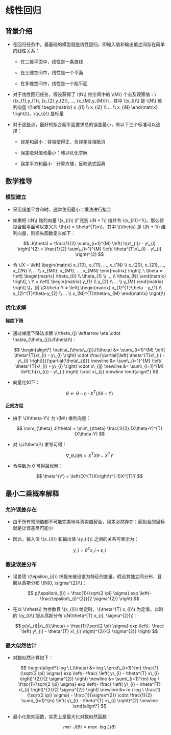 <script type="text/javascript" src="http://cdn.mathjax.org/mathjax/latest/MathJax.js?config=default"></script>

# 线性回归

## 背景介绍

- 在回归任务中，最基础的模型就是线性回归，即输入值和输出值之间存在简单的线性关系：

	- 在二维平面中，线性是一条直线

	- 在三维空间中，线性是一个平面

	- 在多维空间中，线性是一个超平面

- 对于线性回归任务，假设获得了 \\(N\\) 维空间中的 \\(M\\) 个点及观察值：\\((x\_{1},y\_{1}), (x\_{2},y\_{2}), ..., (x\_{M},y\_{M})\\)，其中 \\(x\_{i}\\) 是 \\(N\\) 维列向量 \\(\\left\[ \begin{matrix} x\_{i1} \\\\ x\_{i2} \\\\ ... \\\\ x\_{iN} \end{matrix} \\right\]\\)，\\(y\_{i}\\) 是标量

- 对于这些点，最好的拟合超平面要求总的误差最小，有以下三个标准可以选择：

	- 误差和最小：容易使得正、负误差互相抵消
	
	- 误差绝对值和最小：难以优化求解

	- 误差平方和最小：计算方便，反映欧式距离

## 数学推导

### 模型建立

- 采用误差平方和时，通常使用最小二乘法进行拟合

- 如果把 \\(N\\) 维列向量 \\(x\_{i}\\) 扩充到 \\(N + 1\\) 维并令 \\(x\_{i0}=1\\)，那么待拟合超平面可以定义为 \\(h(x) = \theta^{T}x\\)，其中 \\(\theta\\) 是 \\(N + 1\\) 维列向量，则损失函数定义如下：

	$$ J(\theta) = \frac{1}{2} \sum\_{i=1}^{M} \left( h(x\_{i}) - y\_{i} \right)^{2} = \frac{1}{2} \sum\_{i=1}^{M} \left( \theta^{T}x\_{i} - y\_{i} \right)^{2} $$

- 令 \\(X = \\left\[ \begin{matrix} x\_{10}, x\_{11}, ..., x\_{1N} \\\\ x\_{20}, x\_{21}, ..., x\_{2N} \\\\ ... \\\\ x\_{M0}, x\_{M1}, ..., x\_{MN} \end{matrix} \\right\], \ \theta = \\left\[ \begin{matrix} \theta\_{0} \\\\ \theta\_{1} \\\\ ... \\\\ \theta\_{N} \end{matrix} \\right\], \ Y = \\left\[ \begin{matrix} y\_{1} \\\\ y\_{2} \\\\ ... \\\\ y\_{M} \end{matrix} \\right\] \\)，则 \\(X\theta-Y = \\left\[ \begin{matrix} x\_{1}^{T}\theta - y\_{1} \\\\ x\_{2}^{T}\theta-y\_{2} \\\\ ... \\\\ x\_{M}^{T}\theta-y\_{M} \end{matrix} \\right\]\\)

### 优化求解

#### 梯度下降

- 通过梯度下降法求解 \\(\theta\_{j} \leftarrow \eta \cdot \nabla\_{\theta\_{j}}J(\theta)\\)：

	$$
	\begin{align\*}
	\nabla\_{\theta\_{j}}J(\theta) &= \sum\_{i=1}^{M} \left( \theta^{T}x\_{i} - y\_{i} \right) \cdot \frac{\partial{\left( \theta^{T}x\_{i} - y\_{i} \right)}}{\partial{\theta\_{j}}} \newline
	&= \sum\_{i=1}^{M} \left( \theta^{T}x\_{i} - y\_{i} \right) \cdot x\_{ij} \newline
	&= \sum\_{i=1}^{M} \left( h(x\_{i}) - y\_{i} \right) \cdot x\_{ij} \newline
	\end{align\*}
	$$

- 向量化如下：

	$$ \theta \leftarrow \theta - \eta \cdot X^{T} ( X\theta - Y ) $$

#### 正规方程

- 由于 \\(X\theta-Y\\) 为 \\(M\\) 维列向量：

	$$ \min\_{\theta} J(\theta) = \min\_{\theta} \frac{1}{2} (X\theta-Y)^{T}(X\theta-Y) $$

- 对 \\(J(\theta)\\) 求导可得：

	$$ \nabla\_{\theta}J(\theta) = X^{T}X\theta - X^{T}Y $$

- 令导数为 0 可得最优解：

	$$ \theta^{\*} = \left\(X^{T}X\right\)^{-1}X^{T}Y $$

## 最小二乘概率解释

### 允许误差存在

- 由于所有预测值都不可能完美地与真实值契合，误差必然存在；而拟合的目标就是让误差尽可能小

- 因此，输入值 \\(x\_{i}\\) 和输出值 \\(y\_{i}\\) 之间的关系可表示为：

	$$ y\_{i} = \theta^{T} x\_{i} + \epsilon\_{i} $$

### 假设误差分布

- 误差项 \\(\epsilon\_{i}\\) 捕捉未被设置为特征的变量，假设其独立同分布，且服从高斯分布 \\(N(0, \sigma^{2})\\)：

	$$ p(\epsilon\_{i}) = \frac{1}{\sqrt{2 \pi} \sigma} exp \left(- \frac{\epsilon\_{i}^{2}}{2 \sigma^{2}} \right) $$

- 在以 \\(\theta\\) 为参数且 \\(x\_{i}\\) 给定时，\\(\theta^{T} x\_{i}\\) 为定值，此时的 \\(y\_{i}\\) 服从高斯分布 \\(N(\theta^{T} x\_{i}, \sigma^{2})\\)：

	$$ p(y\_{i}|x\_{i};\theta) = \frac{1}{\sqrt{2 \pi} \sigma} exp \left(- \frac{ \left( y\_{i} - \theta^{T} x\_{i} \right)^{2}}{2 \sigma^{2}} \right) $$

### 最大似然估计

- 对数似然计算如下：

	$$
	\begin{align\*}
	log \ L(\theta) &= log \ \prod\_{i=1}^{m} \frac{1}{\sqrt{2 \pi} \sigma} exp \left(- \frac{ \left( y\_{i} - \theta^{T} x\_{i} \right)^{2}}{2 \sigma^{2}} \right) \newline
	&= \sum\_{i=1}^{m} log \ \frac{1}{\sqrt{2 \pi} \sigma} exp \left(- \frac{ \left( y\_{i} - \theta^{T} x\_{i} \right)^{2}}{2 \sigma^{2}} \right) \newline
	&= m \ log \ \frac{1}{\sqrt{2 \pi} \sigma} - \frac{1}{\sigma^{2}} \cdot \frac{1}{2} \sum\_{i=1}^{m} \left( y\_{i} - \theta^{T} x\_{i} \right)^{2} \newline
	\end{align\*}
	$$

- 最小化损失函数，实质上是最大化对数似然函数：

	$$ min \ \ J(\theta) = max \ \ log \ L(\theta) $$